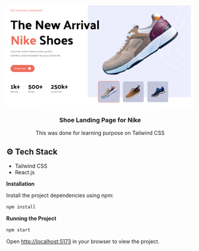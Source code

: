 <div align="center">


  <div>
    <img src="shoelanding.png" alt="tailwindcss" />
  </div>

  <h3 align="center">Shoe Landing Page for Nike</h3>

   <div align="center">
     <p>This was done for learning purpose on Tailwind CSS</p>
    </div>
</div>

## <a name="tech-stack">⚙️ Tech Stack</a>

- Tailwind CSS
- React.js

**Installation**

Install the project dependencies using npm:

```bash
npm install
```

**Running the Project**

```bash
npm start
```

Open [http://localhost:5173](http://localhost:5173) in your browser to view the project.
